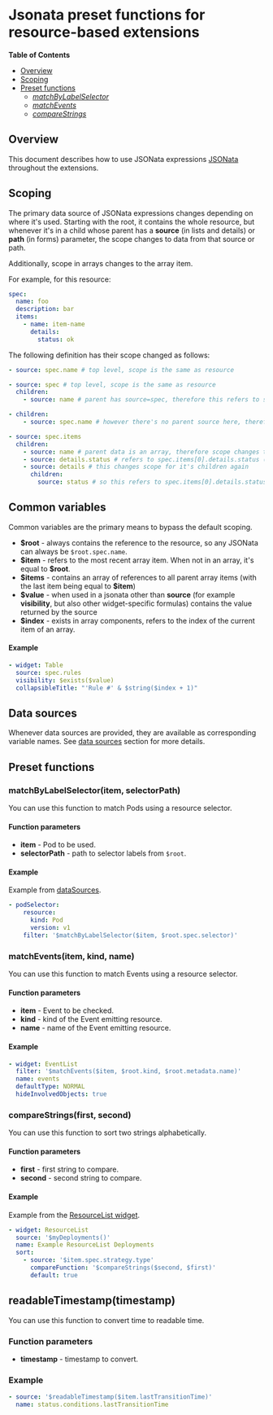 # Jsonata preset functions for resource-based extensions

**Table of Contents**

- [Overview](#overview)
- [Scoping](#scoping)
- [Preset functions](#preset-functions)
  - [_matchByLabelSelector_](#matchbylabelselectoritem-selectorpath)
  - [_matchEvents_](#matcheventsitem-kind-name)
  - [_compareStrings_](#comparestringsfirst-second)

## Overview

This document describes how to use JSONata expressions [JSONata](https://docs.jsonata.org/overview.html) throughout the extensions.

## Scoping

The primary data source of JSONata expressions changes depending on where it's used. Starting with the root, it contains the whole resource, but whenever it's in a child whose parent has a **source** (in lists and details) or **path** (in forms) parameter, the scope changes to data from that source or path.

Additionally, scope in arrays changes to the array item.

For example, for this resource:

```yaml
spec:
  name: foo
  description: bar
  items:
    - name: item-name
      details:
        status: ok
```

The following definition has their scope changed as follows:

```yaml
- source: spec.name # top level, scope is the same as resource

- source: spec # top level, scope is the same as resource
  children:
    - source: name # parent has source=spec, therefore this refers to spec.name

- children:
    - source: spec.name # however there's no parent source here, therefore scope is still the resource

- source: spec.items
  children:
    - source: name # parent data is an array, therefore scope changes to it's item - this refers to spec.items[0].name
    - source: details.status # refers to spec.items[0].details.status (same as above)
    - source: details # this changes scope for it's children again
      children:
        source: status # so this refers to spec.items[0].details.status
```

## Common variables

Common variables are the primary means to bypass the default scoping.

- **\$root** - always contains the reference to the resource, so any JSONata can always be `$root.spec.name`.
- **\$item** - refers to the most recent array item. When not in an array, it's equal to **\$root**.
- **\$items** - contains an array of references to all parent array items (with the last item being equal to **\$item**)
- **\$value** - when used in a jsonata other than **source** (for example **visibility**, but also other widget-specific formulas) contains the value returned by the source
- **\$index** - exists in array components, refers to the index of the current item of an array.

#### Example

```yaml
- widget: Table
  source: spec.rules
  visibility: $exists($value)
  collapsibleTitle: "'Rule #' & $string($index + 1)"
```

## Data sources

Whenever data sources are provided, they are available as corresponding variable names. See [data sources](datasources-section.md) section for more details.

## Preset functions

### matchByLabelSelector(item, selectorPath)

You can use this function to match Pods using a resource selector.

#### Function parameters

- **item** - Pod to be used.
- **selectorPath** - path to selector labels from `$root`.

#### Example

Example from [dataSources](datasources-section.md).

```yaml
- podSelector:
    resource:
      kind: Pod
      version: v1
    filter: '$matchByLabelSelector($item, $root.spec.selector)'
```

### matchEvents(item, kind, name)

You can use this function to match Events using a resource selector.

#### Function parameters

- **item** - Event to be checked.
- **kind** - kind of the Event emitting resource.
- **name** - name of the Event emitting resource.

#### Example

```yaml
- widget: EventList
  filter: '$matchEvents($item, $root.kind, $root.metadata.name)'
  name: events
  defaultType: NORMAL
  hideInvolvedObjects: true
```

### compareStrings(first, second)

You can use this function to sort two strings alphabetically.

#### Function parameters

- **first** - first string to compare.
- **second** - second string to compare.

#### Example

Example from the [ResourceList widget](display-section.md#resourcelist).

```yaml
- widget: ResourceList
  source: '$myDeployments()'
  name: Example ResourceList Deployments
  sort:
    - source: '$item.spec.strategy.type'
      compareFunction: '$compareStrings($second, $first)'
      default: true
```

## readableTimestamp(timestamp)

You can use this function to convert time to readable time.

### Function parameters

- **timestamp** - timestamp to convert.

### Example

```yaml
- source: '$readableTimestamp($item.lastTransitionTime)'
  name: status.conditions.lastTransitionTime
```
